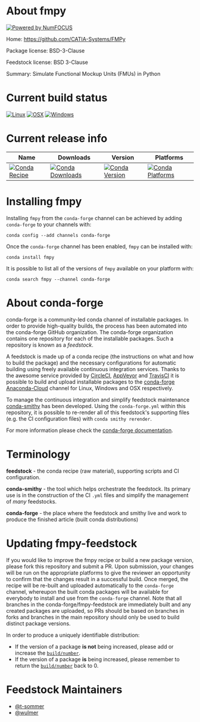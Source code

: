 About fmpy
==========

[![Powered by NumFOCUS](https://img.shields.io/badge/powered%20by-NumFOCUS-orange.svg?style=flat&colorA=E1523D&colorB=007D8A)](http://numfocus.org)

Home: https://github.com/CATIA-Systems/FMPy

Package license: BSD-3-Clause

Feedstock license: BSD 3-Clause

Summary: Simulate Functional Mockup Units (FMUs) in Python



Current build status
====================

[![Linux](https://img.shields.io/circleci/project/github/conda-forge/fmpy-feedstock/master.svg?label=Linux)](https://circleci.com/gh/conda-forge/fmpy-feedstock)
[![OSX](https://img.shields.io/travis/conda-forge/fmpy-feedstock/master.svg?label=macOS)](https://travis-ci.org/conda-forge/fmpy-feedstock)
[![Windows](https://img.shields.io/appveyor/ci/conda-forge/fmpy-feedstock/master.svg?label=Windows)](https://ci.appveyor.com/project/conda-forge/fmpy-feedstock/branch/master)

Current release info
====================

| Name | Downloads | Version | Platforms |
| --- | --- | --- | --- |
| [![Conda Recipe](https://img.shields.io/badge/recipe-fmpy-green.svg)](https://anaconda.org/conda-forge/fmpy) | [![Conda Downloads](https://img.shields.io/conda/dn/conda-forge/fmpy.svg)](https://anaconda.org/conda-forge/fmpy) | [![Conda Version](https://img.shields.io/conda/vn/conda-forge/fmpy.svg)](https://anaconda.org/conda-forge/fmpy) | [![Conda Platforms](https://img.shields.io/conda/pn/conda-forge/fmpy.svg)](https://anaconda.org/conda-forge/fmpy) |

Installing fmpy
===============

Installing `fmpy` from the `conda-forge` channel can be achieved by adding `conda-forge` to your channels with:

```
conda config --add channels conda-forge
```

Once the `conda-forge` channel has been enabled, `fmpy` can be installed with:

```
conda install fmpy
```

It is possible to list all of the versions of `fmpy` available on your platform with:

```
conda search fmpy --channel conda-forge
```


About conda-forge
=================

conda-forge is a community-led conda channel of installable packages.
In order to provide high-quality builds, the process has been automated into the
conda-forge GitHub organization. The conda-forge organization contains one repository
for each of the installable packages. Such a repository is known as a *feedstock*.

A feedstock is made up of a conda recipe (the instructions on what and how to build
the package) and the necessary configurations for automatic building using freely
available continuous integration services. Thanks to the awesome service provided by
[CircleCI](https://circleci.com/), [AppVeyor](https://www.appveyor.com/)
and [TravisCI](https://travis-ci.org/) it is possible to build and upload installable
packages to the [conda-forge](https://anaconda.org/conda-forge)
[Anaconda-Cloud](https://anaconda.org/) channel for Linux, Windows and OSX respectively.

To manage the continuous integration and simplify feedstock maintenance
[conda-smithy](https://github.com/conda-forge/conda-smithy) has been developed.
Using the ``conda-forge.yml`` within this repository, it is possible to re-render all of
this feedstock's supporting files (e.g. the CI configuration files) with ``conda smithy rerender``.

For more information please check the [conda-forge documentation](https://conda-forge.org/docs/).

Terminology
===========

**feedstock** - the conda recipe (raw material), supporting scripts and CI configuration.

**conda-smithy** - the tool which helps orchestrate the feedstock.
                   Its primary use is in the construction of the CI ``.yml`` files
                   and simplify the management of *many* feedstocks.

**conda-forge** - the place where the feedstock and smithy live and work to
                  produce the finished article (built conda distributions)


Updating fmpy-feedstock
=======================

If you would like to improve the fmpy recipe or build a new
package version, please fork this repository and submit a PR. Upon submission,
your changes will be run on the appropriate platforms to give the reviewer an
opportunity to confirm that the changes result in a successful build. Once
merged, the recipe will be re-built and uploaded automatically to the
`conda-forge` channel, whereupon the built conda packages will be available for
everybody to install and use from the `conda-forge` channel.
Note that all branches in the conda-forge/fmpy-feedstock are
immediately built and any created packages are uploaded, so PRs should be based
on branches in forks and branches in the main repository should only be used to
build distinct package versions.

In order to produce a uniquely identifiable distribution:
 * If the version of a package **is not** being increased, please add or increase
   the [``build/number``](https://conda.io/docs/user-guide/tasks/build-packages/define-metadata.html#build-number-and-string).
 * If the version of a package **is** being increased, please remember to return
   the [``build/number``](https://conda.io/docs/user-guide/tasks/build-packages/define-metadata.html#build-number-and-string)
   back to 0.

Feedstock Maintainers
=====================

* [@t-sommer](https://github.com/t-sommer/)
* [@wulmer](https://github.com/wulmer/)

